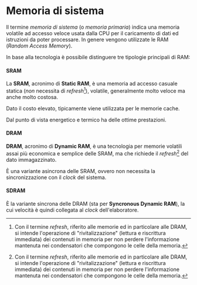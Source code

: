 # Memoria di sistema

Il termine _memoria di sistema_ (o _memoria primaria_) indica una memoria volatile ad accesso veloce usata dalla CPU per il caricamento di dati ed istruzioni da poter processare.
In genere vengono utilizzate le RAM (_Random Access Memory_).

In base alla tecnologia è possibile distinguere tre tipologie principali di RAM:

#### SRAM

La **SRAM**, acronimo di **Static RAM**, è una memoria ad accesso casuale statica (_non_ necessita di _refresh_[^1]), volatile,
generalmente molto veloce ma anche molto costosa.

Dato il costo elevato, tipicamente viene utilizzata per le memorie cache.

Dal punto di vista energetico e termico ha delle ottime prestazioni.

#### DRAM

**DRAM**, acronimo di **Dynamic RAM**, è una tecnologia per memorie volatili assai più economica e semplice delle SRAM,
ma che richiede il _refresh_[^1] del dato immagazzinato.

È una variante asincrona delle SRAM, ovvero non necessita la sincronizzazione con il _clock_ del sistema.

#### SDRAM

È la variante sincrona delle DRAM (sta per **Syncronous Dynamic RAM**), la cui velocità è quindi collegata al _clock_ dell'elaboratore.

[^1]: Con il termine _refresh_, riferito alle memorie ed in particolare alle DRAM, si intende l'operazione di "rivitalizzazione" (lettura e riscrittura immediata) dei contenuti in memoria per non perdere l'informazione mantenuta nei condensatori che compongono le celle della memoria.
